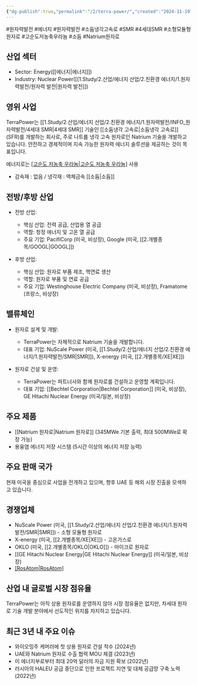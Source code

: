 ```yaml
---
{"dg-publish":true,"permalink":"/2/terra-power/","created":"2024-11-19T21:00:23.380+09:00","updated":"2025-06-03T20:06:01.586+09:00"}
---
```


#원자력발전 #에너지 #원자력발전 #소듐냉각고속로 #SMR #4세대SMR  #소형모듈형원자로 #고순도저농축우라늄 #소듐 #Natrium원자로

## 산업 섹터

- Sector: Energy([[에너지\|에너지]])
- Industry: Nuclear Power([[1.Study/2.산업/에너지 산업/2.친환경 에너지/1.원자력발전/원자력 발전\|원자력 발전]])

## 영위 사업

TerraPower는 [[1.Study/2.산업/에너지 산업/2.친환경 에너지/1.원자력발전/INFO_원자력발전/4세대 SMR\|4세대 SMR]] 기술인 [[소듐냉각 고속로\|소듐냉각 고속로]] (SFR)를 개발하는 회사로, 주로 나트륨 냉각 고속 원자로인 Natrium 기술을 개발하고 있습니다. 안전하고 경제적이며 지속 가능한 원자력 에너지 솔루션을 제공하는 것이 목표입니다.

에너지로는 [[고순도 저농축 우라늄\|고순도 저농축 우라늄]](HALEU) 사용

- 감속재 : 없음 / 냉각재 : 액체금속 [[소듐\|소듐]] 

## 전방/후방 산업

- 전방 산업:
    
    - 핵심 산업: 전력 공급, 산업용 열 공급
    - 역할: 청정 에너지 및 고온 열 공급
    - 주요 기업: PacifiCorp (미국, 비상장), Google (미국, [[2.개별종목/GOOGL\|GOOGL]])
    
- 후방 산업:
    
    - 핵심 산업: 원자로 부품 제조, 핵연료 생산
    - 역할: 원자로 부품 및 연료 공급
    - 주요 기업: Westinghouse Electric Company (미국, 비상장), Framatome (프랑스, 비상장)
    

## 밸류체인

- 원자로 설계 및 개발:
    
    - TerraPower는 자체적으로 Natrium 기술을 개발합니다.
    - 대표 기업: NuScale Power (미국, [[1.Study/2.산업/에너지 산업/2.친환경 에너지/1.원자력발전/SMR\|SMR]]), X-energy (미국, [[2.개별종목/XE\|XE]])
    
- 원자로 건설 및 운영:
    
    - TerraPower는 파트너사와 함께 원자로를 건설하고 운영할 계획입니다.
    - 대표 기업: [[Bechtel Corporation\|Bechtel Corporation]] (미국, 비상장), GE Hitachi Nuclear Energy (미국/일본, 비상장)
    

## 주요 제품

- [[Natrium 원자로\|Natrium 원자로]] (345MWe 기본 출력, 최대 500MWe로 확장 가능)
- 용융염 에너지 저장 시스템 (5시간 이상의 에너지 저장 능력)

## 주요 판매 국가

현재 미국을 중심으로 사업을 전개하고 있으며, 향후 UAE 등 해외 시장 진출을 모색하고 있습니다.

## 경쟁업체

- NuScale Power (미국, [[1.Study/2.산업/에너지 산업/2.친환경 에너지/1.원자력발전/SMR\|SMR]]) - 소형 모듈형 원자로
- X-energy (미국, [[2.개별종목/XE\|XE]]) - 고온가스로
- OKLO (미국, [[2.개별종목/OKLO\|OKLO]]) - 마이크로 원자로
- [[GE Hitachi Nuclear Energy\|GE Hitachi Nuclear Energy]] (미국/일본, 비상장)
- [[RosAtom\|RosAtom]](러시아)

## 산업 내 글로벌 시장 점유율

TerraPower는 아직 상용 원자로를 운영하지 않아 시장 점유율은 없지만, 차세대 원자로 기술 개발 분야에서 선도적인 위치를 차지하고 있습니다.

## 최근 3년 내 주요 이슈

- 와이오밍주 케머러에 첫 상용 원자로 건설 착수 (2024년)
- UAE와 Natrium 원자로 수출 협력 MOU 체결 (2023년)
- 미 에너지부로부터 최대 20억 달러의 자금 지원 확보 (2022년)
- 러시아의 HALEU 공급 중단으로 인한 프로젝트 지연 및 대체 공급망 구축 노력 (2022년)